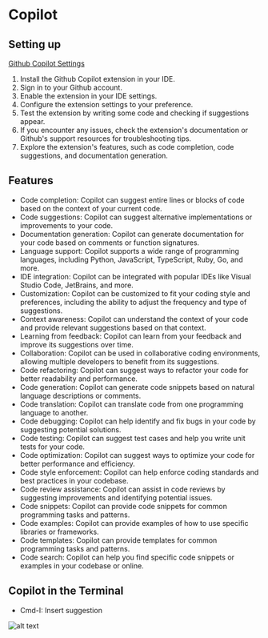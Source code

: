 # Copilot

## Setting up

[Github Copilot Settings](https://github.com/settings/copilot)

1. Install the Github Copilot extension in your IDE.
2. Sign in to your Github account.
3. Enable the extension in your IDE settings.
4. Configure the extension settings to your preference.
5. Test the extension by writing some code and checking if suggestions appear.
6. If you encounter any issues, check the extension's documentation or Github's support resources for troubleshooting tips.
7. Explore the extension's features, such as code completion, code suggestions, and documentation generation.

## Features
- Code completion: Copilot can suggest entire lines or blocks of code based on the context of your current code.
- Code suggestions: Copilot can suggest alternative implementations or improvements to your code.
- Documentation generation: Copilot can generate documentation for your code based on comments or function signatures.
- Language support: Copilot supports a wide range of programming languages, including Python, JavaScript, TypeScript, Ruby, Go, and more.
- IDE integration: Copilot can be integrated with popular IDEs like Visual Studio Code, JetBrains, and more.
- Customization: Copilot can be customized to fit your coding style and preferences, including the ability to adjust the frequency and type of suggestions.
- Context awareness: Copilot can understand the context of your code and provide relevant suggestions based on that context.
- Learning from feedback: Copilot can learn from your feedback and improve its suggestions over time.
- Collaboration: Copilot can be used in collaborative coding environments, allowing multiple developers to benefit from its suggestions.
- Code refactoring: Copilot can suggest ways to refactor your code for better readability and performance.
- Code generation: Copilot can generate code snippets based on natural language descriptions or comments.
- Code translation: Copilot can translate code from one programming language to another.
- Code debugging: Copilot can help identify and fix bugs in your code by suggesting potential solutions.
- Code testing: Copilot can suggest test cases and help you write unit tests for your code.
- Code optimization: Copilot can suggest ways to optimize your code for better performance and efficiency.
- Code style enforcement: Copilot can help enforce coding standards and best practices in your codebase.
- Code review assistance: Copilot can assist in code reviews by suggesting improvements and identifying potential issues.
- Code snippets: Copilot can provide code snippets for common programming tasks and patterns.
- Code examples: Copilot can provide examples of how to use specific libraries or frameworks.
- Code templates: Copilot can provide templates for common programming tasks and patterns.
- Code search: Copilot can help you find specific code snippets or examples in your codebase or online.

## Copilot in the Terminal
- Cmd-I: Insert suggestion


![alt text](./images/copilot-models.png)